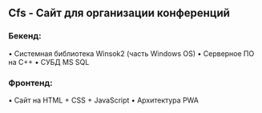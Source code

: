 ﻿## Cfs - Сайт для организации конференций
### Бекенд:
• Системная библиотека Winsok2 (часть Windows OS)
• Серверное ПО на C++
• СУБД MS SQL
### Фронтенд:
• Сайт на HTML + CSS + JavaScript
• Архитектура PWA
